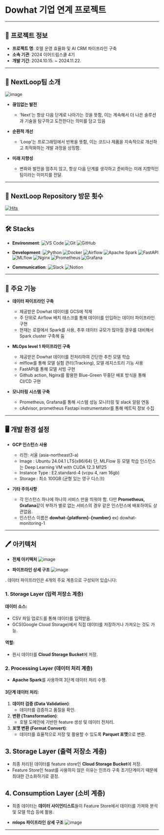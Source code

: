 # Dowhat 기업 연계 프로젝트 

---
## 🏨 프로젝트 정보 

- **프로젝트 명**: 호텔 운영 효율화 및 AI CRM 파이프라인 구축
- **소속 기관**: 2024 이어드림스쿨 4기  
- **개발 기간**: 2024.10.15. ~ 2024.11.22.
---
  
## 👫 NextLoop팀 소개 

![image](https://github.com/user-attachments/assets/734f6e3c-0487-4727-9635-38d13c266c37)

- **끊임없는 발전**  
   - 'Next'는 항상 다음 단계로 나아가는 것을 뜻함, 이는 계속해서 더 나은 솔루션과 기술을 탐구하고 도전한다는 의미를 담고 있음
     
- **순환적 개선**  
   - 'Loop'는 프로그래밍에서 반복을 뜻함, 이는 코드나 제품을 지속적으로 개선하고 최적화하는 개발 과정을 상징함.
     
- **미래 지향성**  
   - 변화와 발전을 멈추지 않고, 항상 다음 단계를 생각하고 준비하는 미래 지향적인 팀이라는 이미지를 전달.

---

## 🔔 NextLoop Repository 방문 횟수 

[![Hits](https://hits.seeyoufarm.com/api/count/incr/badge.svg?url=https%3A%2F%2Fgithub.com%2Fminhyeok0328%2Fnext-loop&count_bg=%2379C83D&title_bg=%23555555&icon=&icon_color=%23E7E7E7&title=hits&edge_flat=false)](https://hits.seeyoufarm.com)



---
## 🛠 Stacks

- **Environment**: ![VS Code](https://img.shields.io/badge/Visual%20Studio%20Code-blue?logo=visual-studio-code&logoColor=white) ![Git](https://img.shields.io/badge/Git-orange?logo=git&logoColor=white) ![GitHub](https://img.shields.io/badge/GitHub-black?logo=github&logoColor=white)
- **Development**: ![Python](https://img.shields.io/badge/Python-3776AB?logo=python&logoColor=white) ![Docker](https://img.shields.io/badge/Docker-2496ED?logo=docker&logoColor=white) ![Airflow](https://img.shields.io/badge/Apache%20Airflow-017CEE?logo=apache-airflow&logoColor=white) ![Apache Spark](https://img.shields.io/badge/Apache%20Spark-E25A1C?logo=apache-spark&logoColor=white) ![FastAPI](https://img.shields.io/badge/FastAPI-009688?logo=fastapi&logoColor=white) ![MLflow](https://img.shields.io/badge/MLflow-0194E2?logo=mlflow&logoColor=white) ![Nginx](https://img.shields.io/badge/Nginx-009639?logo=nginx&logoColor=white) ![Prometheus](https://img.shields.io/badge/Prometheus-E6522C?logo=prometheus&logoColor=white) ![Grafana](https://img.shields.io/badge/Grafana-F46800?logo=grafana&logoColor=white)



- **Communication**: ![Slack](https://img.shields.io/badge/Slack-4A154B?logo=slack&logoColor=white) ![Notion](https://img.shields.io/badge/Notion-000000?logo=notion&logoColor=white)
 

---

## 🔅 주요 기능 

- **데이터 파이프라인 구축**
   - 제공받은 Dowhat 데이터를 GCS에 적재
   - 주 단위로 Airflow 배치 태스크를 통해 데이터를 인입하는 데이터 파이프라인 구현
   - 현재는 로컬에서 Spark를 사용, 추후 데이터 규모가 많아질 경우를 대비해서 Spark cluster 구축해 둠

- **MLOps level 1 파이프라인 구축**
   - 제공받은 Dowhat 데이터를 전처리하여 간단한 추천 모델 학습
   - mlflow를 통해 모델 실험 관리(Tracking), 모델 레지스트리 기능 사용
   - FastAPI를 통해 모델 서빙 구현
   - Github action, Nginx를 활용한 Blue-Green 무중단 배포 방식을 통해 CI/CD 구현
 
- **모니터링 시스템 구축**
   - Prometheus, Grafana를 통해 시스템 성능 모니터링 및 slack 알람 연동
   - cAdvisor, prometheus Fastapi instrumentator를 통해 메트릭 정보 수집
     

---
## 🖥️ 개발 환경 설정

- **GCP 인스턴스 사용**
  - 리전: 서울 (asia-northeast3-a) 
  - Image : Ubuntu 24.04.1 LTS(x86/64) 단, MLFlow 등 모델 학습 인스턴스는 Deep Learning VM with CUDA 12.3 M125
  - Instance Type :  E2.standard-4 (vcpu 4, ram 16gb)
  - Storage : 최소 100GB (균형 있는 영구 디스크)

- **기타 주의사항**
  - 각 인스턴스 하나에 하나의 서비스 만을 띄워야 함. 
    다만 **Prometheus, Grafana**같이 부하가 별로 없는 서비스의 경우 같은 인스턴스에 배포하여도 상관없음.
  - 인스턴스 이름은 **dowhat-{platform}-{number}** 
    ex) dowhat-monitoring-1   



---


## 🖊 아키텍처
- **전체 아키텍처** 
![image](https://github.com/user-attachments/assets/3dbbe9fb-90c4-4033-ab9b-769772fb8c1a)



- **파이프라인 상세 구조** 
![image](https://github.com/user-attachments/assets/8da81757-4720-4548-bd5f-f1b66901de49)




.
데이터 파이프라인은 4개의 주요 계층으로 구성되어 있습니다:

### 1. Storage Layer (입력 저장소 계층)
#### 데이터 소스:
- CSV 파일 업로드를 통해 데이터를 입력받음.
- GCS(Google Cloud Storage)에서 직접 데이터를 저장하거나 가져오는 것도 가능.

#### 역할:
- 원시 데이터를 **Cloud Storage Bucket**에 저장.



### 2. Processing Layer (데이터 처리 계층)
- **Apache Spark**를 사용하여 3단계 데이터 처리 수행.

#### 3단계 데이터 처리:
1) **데이터 검증 (Data Validation)**:
   - 데이터를 검증하고 품질을 확인.
2) **변환 (Transformation)**:
   - 호텔 도메인에 기반한 feature 생성 및 데이터 전처리.
3) **포맷 변환 (Format Convert)**:
   - 데이터를 효율적으로 저장 및 활용할 수 있도록 **Parquet 포맷**으로 변환.


## 3. Storage Layer (출력 저장소 계층)
- 최종 처리된 데이터를 feature store인 **Cloud Storage Bucket**에 저장.
- Feature Store인 feast를 사용하지 않은 이유는 인프라 구축 초기단계이기 때문에 최대한 간소화하기로 결정.  

## 4. Consumption Layer (소비 계층)
- 최종 데이터는 **데이터 사이언티스트**들이 Feature Store에서 데이터를 가져와 분석 및 모델 학습 등에 활용.


- **mlops 파이프라인 상세 구조** 
![image](https://github.com/user-attachments/assets/15ea07f8-c0c0-4b92-95b2-355b674bc189)

---


